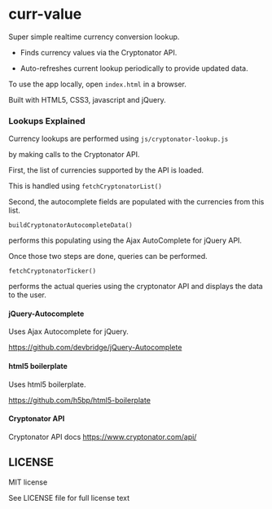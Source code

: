 # curr-value

Super simple realtime currency conversion lookup.

- Finds currency values via the Cryptonator API.

- Auto-refreshes current lookup periodically
to provide updated data.

To use the app locally, open `index.html` in a browser.

Built with HTML5, CSS3, javascript and jQuery.

### Lookups Explained

Currency lookups are performed using
`js/cryptonator-lookup.js`

by making calls to the Cryptonator API.

First, the list of currencies
supported by the API is loaded.

This is handled using
`fetchCryptonatorList()`

Second, the autocomplete fields are populated
with the currencies from this list.

`buildCryptonatorAutocompleteData()`

performs this populating using
the Ajax AutoComplete for jQuery API.

Once those two steps are done,
queries can be performed.

`fetchCryptonatorTicker()`

performs the actual queries
using the cryptonator API and displays
the data to the user.


#### jQuery-Autocomplete

Uses Ajax Autocomplete for jQuery.

https://github.com/devbridge/jQuery-Autocomplete

#### html5 boilerplate

Uses html5 boilerplate.

https://github.com/h5bp/html5-boilerplate

#### Cryptonator API

Cryptonator API docs
https://www.cryptonator.com/api/

## LICENSE

MIT license

See LICENSE file for full license text